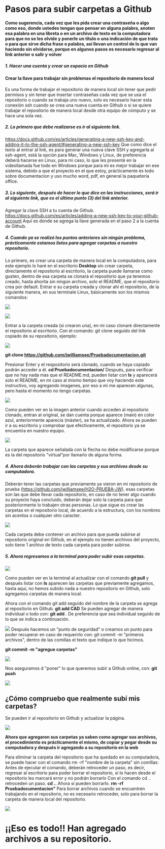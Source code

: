 # Pasos para subir carpetas a Github

**Como sugerencia, cada vez que les pida crear una contraseña o algo como eso, donde ustedes tengan que pensar en alguna palabra, anoten esa palabra en una libreta o en un archivo de texto en la computadora para que no se les olvide y ponerle un título o una indicación de que trata o para que sirve dicha frase o palabra, así llevan un control de lo que van haciendo sin olvidarse, porque en algunos pasos es necesario regresar al link anterior o salir y volver**
##### 1. Hacer una cuenta y crear un espacio en Github
#### Crear la llave para trabajar sin problemas el repositorio de manera local

Es una forma de trabajar el repositorio de manera local sin tener que pedir permisos y sin tener que insertar contraseñas cada vez que se usa el repositorio o cuando se trabaja uno nuevo, solo es necesario hacer esta conexión ssh cuando se crea una nueva cuenta en Github o si se quiere trabajar el repositorio de manera local desde otra equipo de cómputo y se hace una sola vez.
##### 2. Lo primero que debe realizarse es ir al siguiente link.

https://docs.github.com/es/articles/generating-a-new-ssh-key-and-adding-it-to-the-ssh-agent/#generating-a-new-ssh-key
Que como dice el texto al entrar al link, es para generar una nueva clave SSH y agregarla al ssh-agent, está la opción para Mac, Windows y Linux, de preferencia deberá hacerse en Linux, para mi caso, lo que les presenté en la videollamada fue todo en Windows porque para mi es mejor trabajar en ese sistema, debido a que el proyecto en el que estoy, prácticamente es todo sobre documentacion y uso mucho word, pdf, en general la paquetería office.
##### 3. Lo siguiente, después de hacer lo que dice en las instrucciones, será ir al siguiente link, que es el último punto (3) del link anterior.

Agregar la clave SSH a tu cuenta de Github.
https://docs.github.com/es/articles/adding-a-new-ssh-key-to-your-github-account
Aquí es donde se agrega la llave generada en el paso 2 a la cuenta de Github.
##### 4. Cuando ya se realizó los puntos anteriores sin ningún problema, prácticamente estamos listos para agregar carpetas a nuestro repositorio.

Lo primero, es crear una carpeta de manera local en la computadora, para este ejemplo lo haré en el escritorio **Desktop** sin crear carpeta, directamente el repositorio al escritorio, la carpeta puede llamarse como gusten, dentro de esa carpeta se clonará el repositorio que ya tenemos creado, hasta ahorita sin ningún archivo, solo el README, que el repositorio crea por default.
Entrar e su carpeta creada y clonar ahí el repositorio, de la siguiente manera,
en sus terminale Linux, básicamente son los mismos comandos:

![](https://github.com/jwilliamsee/Pruebadocumentacion/blob/main/GuitBashTerminal.PNG?raw=true)

![](https://github.com/jwilliamsee/Pruebadocumentacion/blob/main/CdDesktop.PNG?raw=true)

Entrar a la carpeta creada (si crearon una), en mi caso clonaré directamente el repositorio al escritorio.
Con el comando:
git clone seguido del link copiado de su repositorio, ejemplo:

![](https://github.com/jwilliamsee/Pruebadocumentacion/blob/main/LinkRepo.PNG?raw=true)

**git clone https://github.com/jwilliamsee/Pruebadocumentacion.git**

Presionar Enter y el respositorio será clonado, cuando se haya copiado podrán acceder a él.
**cd Pruebadocumentacion/**
Después, para verificar que no hay nada mas que el README.md, pueden listar con **ls** y aparecerá solo el README, en mi caso al mismo tiempo que voy haciendo este instructivo, voy agregando imagenes, por eso a mi me aparecen algunas, pero hasta el momento no tengo carpetas.

![](https://github.com/jwilliamsee/Pruebadocumentacion/blob/main/MainRepo.PNG?raw=true)

Como pueden ver en la imagen anterior cuando acceden al repositorio clonado, entran al original, se dan cuenta porque aparece (main) en color azul, anteriormente aparecía (máster), se ha actualizado.
Ahora se pueden ir a su escritorio y comprobar que efectivamente, el repositorio ya se encuentra en nuestro equipo.

![](https://github.com/jwilliamsee/Pruebadocumentacion/blob/main/RepoEscritorio.PNG?raw=true)

La carpeta que aparece señalada con la flecha no debe modificarse porque es la del repositorio "virtual"por llamarlo de alguna forma.

##### 4. Ahora deberán trabajar con las carpetas y sus archivos desde su computadora.

Deberán tener las carpetas que previamente ya vieron en mi repositorio de prueba (https://github.com/jwilliamsee/H2O-PRUEBA-JW), esas carpetas son las que debe llevar cada repositorio, en caso de no tener algo cuando su proyecto haya concluido, deberán dejar solo la carpeta para que posteriormente lo trabajen otras personas.
Lo que sigue es crear las carpetas en el repositorio local, de acuerdo a la estructura, con los nombres sin acentos o cualquier otro caracter.

![](https://github.com/jwilliamsee/Pruebadocumentacion/blob/main/CarpetasEnRepo.PNG?raw=true)

Cada carpeta debe contener un archivo para que pueda subirse al repositorio original en Github, en el ejemplo no tienen archivos del proyecto, solo tiene 1 archivo de texto cada carpeta para poder subirse.

##### 5. Ahora regresamos a la terminal para poder subir esas carpetas.

![](https://github.com/jwilliamsee/Pruebadocumentacion/blob/main/CarpetasLocal.PNG?raw=true)

Como pueden ver en la terminal al actualizar con el comando **git pull**
y después listar con **ls** aparecen las carpetas que previamente agregamos, hasta aquí, no hemos subido nada a nuestro repositorio en Github, solo agregamos carpetas de manera local.

Ahora con el comando git add seguido del nombre de la carpeta se agrega al repositorio en Github.
**git add CAD**
Se pueden agregar de manera individual o todo con:
**git add .**
De preferencia que sea individual seguido de lo que se indica a continuación.

![](https://github.com/jwilliamsee/Pruebadocumentacion/blob/main/AddCarpetas.PNG?raw=true)
Después hacemos un "punto de seguridad" o creamos un punto para poder recuperar en caso de requerirlo con:
git commit -m "primeros archivos", dentro de las comillas el texto que indique lo que hicimos.

**git commit -m "agregue carpetas"**

![](https://github.com/jwilliamsee/Pruebadocumentacion/blob/main/guitcommit.PNG?raw=true)

Nos aseguramos d "poner" lo que queremos subir a Github online, con:
**git push**

![](https://github.com/jwilliamsee/Pruebadocumentacion/blob/main/CarpetasSubidas.PNG?raw=true)

## ¿Cómo compruebo que realmente subí mis carpetas?

Se pueden ir al repositorio en Github y actualizar la página.

![](https://github.com/jwilliamsee/Pruebadocumentacion/blob/main/RepoActualizado.PNG?raw=true)

**Ahora que agregaron sus carpetas ya saben como agregar sus archivos, el procedimiento es prácticamente el mismo, de copiar y pegar desde su computadora y después ir agregando a su repositorio en la web**

Para eliminar la carpeta del repositorio que ha quedado en su computadora, se puede hacer con el comando rm -rf "nombre de la carpeta" sin comillas:
Antes de ejecutar el comando, deberán retroceder un paso, es decir, regresar al escritorio para poder borrar el repositorio, si lo hacen desde el repositorio les marcará error y no podrán borrarlo
Con el comando cd .. retroceden un paso.
**cd ..**
Ahora si pueden borrarlo.
**rm -rf Pruebadocumentacion"**
Para borrar archivos cuando se encuentren trabajando en el repositorio, no es necesario retroceder, solo para borrar la carpeta de manera local del repositorio.

![](https://github.com/jwilliamsee/Pruebadocumentacion/blob/main/BorrarCarpeta.PNG?raw=true)

# ¡¡Eso es todo!! Han agregado archivos a su repositorio.

